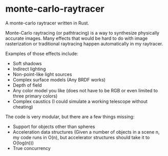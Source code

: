 # monte-carlo-raytracer
A monte-carlo raytracer written in Rust.

Monte-Carlo raytracing (or pathtracing) is a way to synthesize physically accurate images.
Many effects that would be hard to do with image rasterization or traditional raytracing happen automatically in my raytracer.

Examples of those effects include: 

- Soft shadows
- Indirect lighting
- Non-point-like light sources
- Complex surface models (Any BRDF works)
- Depth of field
- Any color model you like (does not have to be RGB or even limited to three primary colors)
- Complex caustics (I could simulate a working telescope without cheating)


The code is very modular, but there are a few things missing:

- Support for objects other than spheres
- Acceleration data structures (Given a number of objects in a scene n, my code runs in O(n), but accelerator structures should take it to O(log(n)))
- True concurrency


